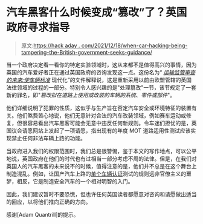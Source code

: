 # 汽车黑客什么时候变成“篡改”了？英国政府寻求指导

> 原文:[https://hack aday . com/2021/12/18/when-car-hacking-being-tampering-the-British-government-seeks-guidance/](https://hackaday.com/2021/12/18/when-does-car-hacking-become-tampering-the-british-government-seeks-guidance/)

当一个政府决定看一看你的特定实验领域时，这从来都不是值得高兴的事情，因为英国的汽车爱好者正在通过英国政府的咨询发现这一点。这份名为“ [*运输监管审查的未来:使车辆标准*](https://www.gov.uk/government/consultations/future-of-transport-regulatory-review-modernising-vehicle-standards/future-of-transport-regulatory-review-modernising-vehicle-standards) 现代化”的文件解释说，这是重新采用以前由欧盟管辖的英国法律领域的过程的一部分。特别令人感兴趣的是"处理篡改"一节，该节规定了一套新的罪名，即"*篡改拟在道路上使用或改装的车辆的系统、零件或部件*"。

他们详细说明了犯罪的性质，这似乎与生产旨在否定汽车安全或环境特征的装置有关。他们煞费苦心地说，他们无意针对合法的汽车改装领域，例如赛车运动或修复，但很容易看出汽车黑客可能会无意中违反任何新规则。令车迷们担忧的是，英国议会请愿网站上发起了一项请愿，指出现有的年度 MOT 道路适用性测试应该实现禁止任何非法车辆上路的功能。

当政府进入我们的权限范围时，我们总是很警惕，鉴于本文的写作地点，可以公平地说，英国政府在他们的时代也有过相当一部分考虑不周的法律。但是，在我们对英国人的汽车黑客的未来说不的时候，值得注意的是，他们并不总是在这个舞台上制造混乱。例如，让国产汽车上路的[单个车辆认证](https://www.gov.uk/vehicle-approval/individual-vehicle-approval)测试的规则远非官僚主义的噩梦，相反，它是制造安全汽车的一个相对明智的入门。

因此，我们建议暂时不要恐慌，但也许任何英国读者都愿意对咨询和请愿做出适当的回应，以将他们推向正确的方向。

感谢[Adam Quantrill]的提示。